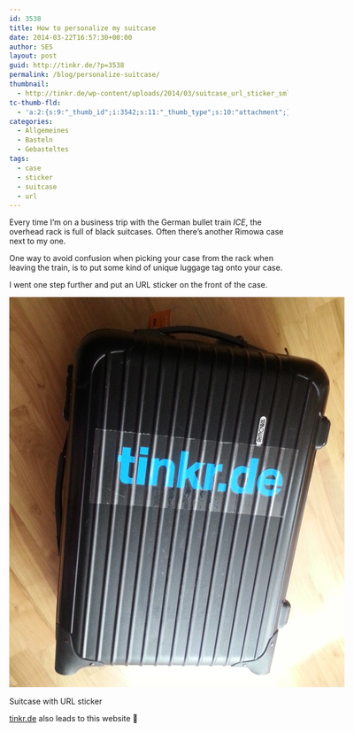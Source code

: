 ```yaml
---
id: 3538
title: How to personalize my suitcase
date: 2014-03-22T16:57:30+00:00
author: SES
layout: post
guid: http://tinkr.de/?p=3538
permalink: /blog/personalize-suitcase/
thumbnail:
  - http://tinkr.de/wp-content/uploads/2014/03/suitcase_url_sticker_sml.jpg
tc-thumb-fld:
  - 'a:2:{s:9:"_thumb_id";i:3542;s:11:"_thumb_type";s:10:"attachment";}'
categories:
  - Allgemeines
  - Basteln
  - Gebasteltes
tags:
  - case
  - sticker
  - suitcase
  - url
---
```

Every time I&#8217;m on a business trip with the German bullet train _ICE_, the overhead rack is full of black suitcases. Often there&#8217;s another Rimowa case next to my one.

One way to avoid confusion when picking your case from the rack when leaving the train, is to put some kind of unique luggage tag onto your case.

I went one step further and put an URL sticker on the front of the case.

<div id="attachment_3541" style="width: 616px" class="wp-caption alignnone">
  <img aria-describedby="caption-attachment-3541" loading="lazy" src="/assets/2014/03/suitcase_url_sticker.jpg" alt="Suitcase with URL sticker" width="606" height="705" class="size-full wp-image-3541" />

  <p id="caption-attachment-3541" class="wp-caption-text">
    Suitcase with URL sticker
  </p>
</div>

[tinkr.de](http://tinkr.de) also leads to this website 🙂

